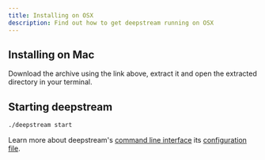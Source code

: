 ```yaml
---
title: Installing on OSX
description: Find out how to get deepstream running on OSX
---
```


<a class="install-link" data-os="mac"></a>

## Installing on Mac
Download the archive using the link above, extract it and open the extracted directory in your terminal.

## Starting deepstream
```bash
./deepstream start
```

Learn more about deepstream's [command line interface](/docs/server/command-line-interface/) its [configuration file](/docs/server/configuration/).

